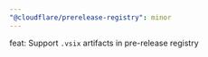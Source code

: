 ```yaml
---
"@cloudflare/prerelease-registry": minor
---
```


feat: Support `.vsix` artifacts in pre-release registry
